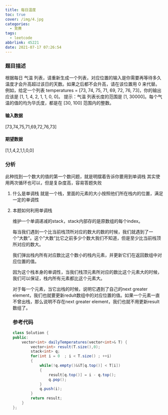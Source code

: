 ```yaml
---
title: 每日温度
toc: true
cover: /img/4.jpg
categories:
  - 竞赛
tags:
  - leetcode
abbrlink: 45221
date: 2021-07-17 07:26:54
---
```


### 题目描述

根据每日 气温 列表，请重新生成一个列表，对应位置的输入是你需要再等待多久温度才会升高超过该日的天数。如果之后都不会升高，请在该位置用 0 来代替。<!-- more -->
例如，给定一个列表 temperatures = [73, 74, 75, 71, 69, 72, 76, 73]，你的输出应该是 [1, 1, 4, 2, 1, 1, 0, 0]。
提示：气温 列表长度的范围是 [1, 30000]。每个气温的值的均为华氏度，都是在 [30, 100] 范围内的整数。

#### 输入数据

[73,74,75,71,69,72,76,73]

#### 期望数据

[1,1,4,2,1,1,0,0]

### 分析

此种找到一个数大的值的第一个数问题，就是明摆着告诉你要用到单调栈
其实使用两次循环也可以，但是复杂度高，容易答题失败

1. 什么是单调栈
   就是一个栈，里面的元素的大小按照他们所在栈内的位置，满足一定的单调性

2. 本题如何利用单调栈

   维护一个单调递减的stack，stack内部存的是原数组的每个index。

   每当我们遇到一个比当前栈顶所对应的数大的数的时候，我们就遇到了一个“大数“。这个”大数“比它之前多少个数大我们不知道，但是至少比当前栈顶所对应的数大。

   我们弹出栈内所有对应数比这个数小的栈内元素，并更新它们在返回数组中对应位置的值。

   因为这个栈本身的单调性，当我们栈顶元素所对应的数比这个元素大的时候，我们可以保证，栈内所有元素都比这个元素大。

   对于每一个元素，当它出栈的时候，说明它遇到了自己的next greater element，我们也就要更新redult数组中的对应位置的值。如果一个元素一直不曾出栈，那么说明不存在next greater element，我们也就不用更新result数组了。

   ### 参考代码

   ```java
   class Solution {
   public:
       vector<int> dailyTemperatures(vector<int>& T) {
           vector<int> result(T.size(),0);
           stack<int> q;
           for(int i = 0  ; i < T.size() ; ++i)
           {
               while(!q.empty()&&T[q.top()] < T[i])
               {
                   result[q.top()] = i - q.top();
                   q.pop();
               }
               q.push(i);
           }
           return result;
       }
   };
   ```

